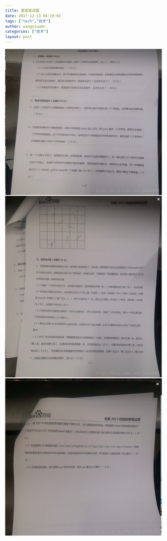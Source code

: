 ```yaml
---
title: 某度笔试题
date: 2017-12-13 04:19:01
tags: ["tech","技术"]
author: wangxiuwen
categories: ["技术"]
layout: post
---
```


![1.jpg](/images/798a1a89096d2075b5a28945815cb731.jpg)
![2.jpg](/images/d0ed7300c94ef9156f26585e13f4f5bc.jpg)
![3.jpg](/images/4ef978e9a52d5dfbebbc9b9c79abd4ec.jpg)